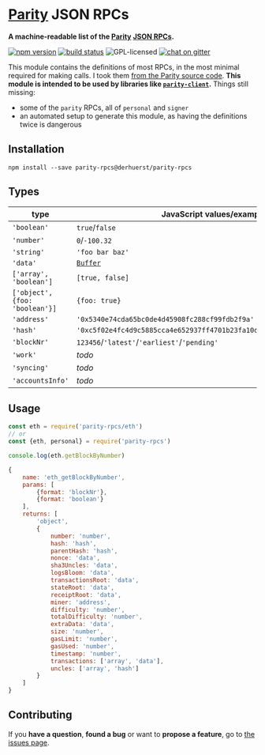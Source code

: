 # [Parity](https://ethcore.io/parity.html) JSON RPCs

**A machine-readable list of the [Parity](https://ethcore.io) [JSON RPCs](https://github.com/ethcore/parity/wiki/JSONRPC).**

[![npm version](https://img.shields.io/npm/v/parity-client.svg)](https://www.npmjs.com/package/parity-client)
[![build status](https://img.shields.io/travis/derhuerst/parity-client.svg)](https://travis-ci.org/derhuerst/parity-client)
![GPL-licensed](https://img.shields.io/github/license/derhuerst/parity-client.svg)
[![chat on gitter](https://badges.gitter.im/derhuerst.svg)](https://gitter.im/derhuerst)

This module contains the definitions of most RPCs, in the most minimal required for making calls. I took them [from the Parity source code](https://github.com/ethcore/parity/tree/72998d3ce333dcbdd4848a3a6e56e2b7d9db30d7/js/src/jsonrpc/interfaces). **This module is intended to be used by libraries like [`parity-client`](https://github.com/derhuerst/parity-client).** Things still missing:

- some of the `parity` RPCs, all of `personal` and `signer`
- an automated setup to generate this module, as having the definitions twice is dangerous

## Installation

```shell
npm install --save parity-rpcs@derhuerst/parity-rpcs
```

## Types

type | JavaScript values/example
-----|--------------------------
`'boolean'` | `true`/`false`
`'number'` | `0`/`-100.32`
`'string'` | `'foo bar baz'`
`'data'` | [`Buffer`](https://nodejs.org/api/buffer.html)
`['array', 'boolean']` | `[true, false]`
`['object', {foo: 'boolean'}]` | `{foo: true}`
`'address'` | `'0x5340e74cda65bc0de4d45908fc288cf99fdb2f9a'`
`'hash'` | `'0xc5f02e4fc4d9c5885cca4e652937ff4701b23fa10d25b42b327c111c0ef88e37'`
`'blockNr'` | `123456`/`'latest'`/`'earliest'`/`'pending'`
`'work'` | *todo*
`'syncing'` | *todo*
`'accountsInfo'` | *todo*

## Usage

```js
const eth = require('parity-rpcs/eth')
// or
const {eth, personal} = require('parity-rpcs')

console.log(eth.getBlockByNumber)
```

```js
{
	name: 'eth_getBlockByNumber',
	params: [
		{format: 'blockNr'},
		{format: 'boolean'}
	],
	returns: [
		'object',
		{
			number: 'number',
			hash: 'hash',
			parentHash: 'hash',
			nonce: 'data',
			sha3Uncles: 'data',
			logsBloom: 'data',
			transactionsRoot: 'data',
			stateRoot: 'data',
			receiptRoot: 'data',
			miner: 'address',
			difficulty: 'number',
			totalDifficulty: 'number',
			extraData: 'data',
			size: 'number',
			gasLimit: 'number',
			gasUsed: 'number',
			timestamp: 'number',
			transactions: ['array', 'data'],
			uncles: ['array', 'hash']
		}
	]
}
```


## Contributing

If you **have a question**, **found a bug** or want to **propose a feature**, go to [the issues page](https://github.com/derhuerst/parity-rpcs/issues).
